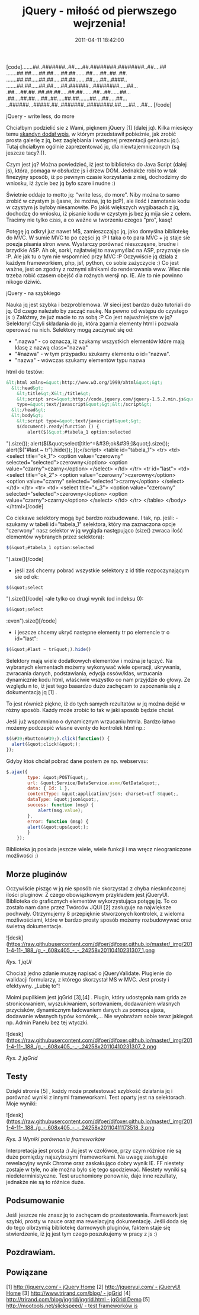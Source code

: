 ﻿---
layout:     post
title:      jQuery  - miłość od pierwszego wejrzenia!
date:       2011-04-11 18:42:00
summary:    .......##..#######..##.....##.########.########..##....##.......##.##.....##.##.....##.##.......##.....##..##..##........##.##.....##.##.....##.##.......##.....##...####.........##.##.....##.##.....##.######...########.....##....##....##.##..##.##.##.....##.##.......##...##......##....##.....
categories: programowanie
---



[code].......##..#######..##.....##.########.########..##....##
.......##.##.....##.##.....##.##.......##.....##..##..##.
.......##.##.....##.##.....##.##.......##.....##...####..
.......##.##.....##.##.....##.######...########.....##...
.##....##.##..##.##.##.....##.##.......##...##......##...
.##....##.##....##..##.....##.##.......##....##.....##...
..######...#####.##..#######..########.##.....##....##...
[/code]

jQuery - write less, do more

Chciałbym podzielić sie z Wami, pięknem jQuery [1] (dalej jq). Kilka miesięcy temu [skandyn dodał wpis](http://www.dobreprogramy.pl/skandyn/Framework-jQuery,20575.html), w którym przedstawił pobieżnie, jak zrobić prosta galerię z jq, bez zagłębiania i wstępnej prezentacji geniuszu jq:). Tutaj chciałbym ogólnie zaprezentować jq, dla niewtajemniczonych (są jeszcze tacy?:)).

Czym jest jq? Można powiedzieć, iż jest to biblioteka do Java Script (dalej js), która, pomaga w obsłudze js i drzew DOM. Jednakże robi to w tak finezyjny sposób, iż po pewnym czasie korzystania z niej, dochodzimy  do wniosku, iż życie bez jq było szare i nudne :)

Świetnie oddaje to motto jq: &quot;write less, do more&quot;. Niby można to samo zrobić w czystym js (jasne, że można, jq to js:P), ale ilość i zamotanie kodu w czystym js byłoby niesamowite. Po jakiś większych wygibasach z jq, dochodzę do wniosku, iż pisanie kodu w czystym js bez jq mija sie z celem. Tracimy nie tylko czas, a co ważne w tworzeniu czegos &quot;pro&quot;, kasę! 

Potęgę jq odkrył juz nawet M$, zamieszczając jq, jako domyślna bibliotekę do MVC. W sumie MVC to po części jq :P I taka o to para MVC + jq staje sie poezja pisania stron www. Wystarczy porównać nieszczęsne, brudne i brzydkie ASP. Ah ok, sorki, najłatwiej to nawymyślać na ASP, przyznaje sie :P. Ale jak tu o tym nie wspomnieć przy MVC :P
Oczywiście jq działa z każdym frameworkiem, php, jsf, python, co sobie zażyczycie :) Co jest ważne, jest on zgodny z rożnymi silnikami do renderowania www. Wiec nie trzeba robić czasem obejść dla rożnych wersji np. IE. Ale to nie powinno nikogo dziwić. 

jQuery  - na szybkiego

Nauka jq jest szybka i bezproblemowa. W sieci jest bardzo dużo tutoriali do jq. Od czego należało by zacząć naukę. Na pewno od wstępu do czystego js :) Załóżmy, że już macie to za sobą :P Co jest najważniejsze w jq? Selektory! Czyli składania do jq, która zgarnia elementy html i pozwala operować na nich. Selektory mogą zaczynać się od:
 - &quot;.nazwa&quot; - co oznacza, iż szukamy wszystkich elementów które mają klasę z nazwą class=&quot;nazwa&quot; 
- &quot;#nazwa&quot; - w tym przypadku szukamy elementu o id=&quot;nazwa&quot;.
- &quot;nazwa&quot; - wówczas szukamy elementów typu nazwa

html do testów:


```html
&lt;html xmlns=&quot;http://www.w3.org/1999/xhtml&quot;&gt;
  &lt;head&gt;
    &lt;title&gt;X&lt;/title&gt;
    &lt;script src=&quot;http://code.jquery.com/jquery-1.5.2.min.js&quot;
    type=&quot;text/javascript&quot;&gt;&lt;/script&gt;
  &lt;/head&gt;
  &lt;body&gt;
    &lt;script type=&quot;text/javascript&quot;&gt;
	$(document).ready(function () {
		alert($(&quot;#tabela_1 option:selected
```
&quot;).size());
		alert($(&quot;select[title^=&#39;ok&#39;]&quot;).size());
		alert($(&quot;#last ~ tr&quot;).hide());
	});&lt;/script&gt;
    &lt;table id=&quot;tabela_1&quot;&gt;
		&lt;tr&gt;
			&lt;td&gt;
				&lt;select title=&quot;ok_1&quot;&gt;
					&lt;option value=&quot;czerowny&quot; selected=&quot;selected&quot;&gt;czerowny&lt;/option&gt;
					&lt;option value=&quot;czarny&quot;&gt;czarny&lt;/option&gt;
				&lt;/select&gt;
			&lt;/td&gt;
		&lt;/tr&gt;
		&lt;tr id=&quot;last&quot;&gt;
			&lt;td&gt;
				&lt;select  title=&quot;ok_2&quot;&gt;
					&lt;option value=&quot;czerowny&quot;&gt;czerowny&lt;/option&gt;
					&lt;option value=&quot;czarny&quot; selected=&quot;selected&quot;&gt;czarny&lt;/option&gt;
				&lt;/select&gt;
			&lt;/td&gt;
		&lt;/tr&gt;
		&lt;tr&gt;
			&lt;td&gt;
				&lt;select title=&quot;x_3&quot;&gt;
					&lt;option value=&quot;czerowny&quot; selected=&quot;selected&quot;&gt;czerowny&lt;/option&gt;
					&lt;option value=&quot;czarny&quot;&gt;czarny&lt;/option&gt;
				&lt;/select&gt;
			&lt;/td&gt;
		&lt;/tr&gt;
    &lt;/table&gt;
  &lt;/body&gt;
&lt;/html&gt;[/code]

Co ciekawe selektory mogą być bardzo rozbudowane. 
I tak, np. jeśli:
-szukamy w tabeli id=&quot;tabela_1&quot; selektora, który ma zaznaczona opcje &quot;czerwony&quot; nasz selektor w jq wygląda następująco (size() zwraca ilość elementów wybranych przez selektora):

```js
$(&quot;#tabela_1 option:selected
```
&quot;).size()[/code]
- jeśli zaś chcemy pobrać wszystkie selektory z id title rozpoczynającym sie od ok:

```js
$(&quot;select
```
&quot;).size()[/code]
-ale tylko co drugi wynik (od indeksu 0):

```js
$(&quot;select
```
:even&quot;).size()[/code]
- i jeszcze chcemy ukryć następne elementy tr po elemencie tr o id=&quot;last&quot;:

```js
$(&quot;#last ~ tr&quot;).hide()
```



Selektory mają wiele dodatkowych elementów i można je łączyć. Na wybranych elementach możemy wykonywać wiele operacji, ukrywania, zwracania danych, podstawiania, edycja cssów/klas, wrzucania dynamicznie kodu html, właściwie wszystko co nam przyjdzie do głowy. Ze względu n to, iż jest tego baaardzo dużo zachęcam to zapoznania się z dokumentacją jq [1] .

To jest również piękne, iż do tych samych rezultatów w jq można dojść w różny sposób. Każdy może zrobić to tak w jaki sposób będzie chciał. 

Jeśli już wspomniano o dynamicznym wrzucaniu htmla. Bardzo łatwo możemy podczepić własne eventy do kontrolek html np.:



```js
$(&#39;#button&#39;).click(function() {
  alert(&quot;click!&quot;);
});
```


Gdyby ktoś chciał pobrać dane postem ze np. webservsu: 

```js
$.ajax({
        type: &quot;POST&quot;,
        url: &quot;Service/DataService.asmx/GetData&quot;,
        data: { Id: 1 },
        contentType: &quot;application/json; charset=utf-8&quot;,
        dataType: &quot;json&quot;,
        success: function (msg) {
            alert(msg.value);
        },
        error: function (msg) {
		alert(&quot;ups&quot;);
        }
    });
```


Biblioteka jq posiada jeszcze wiele, wiele funkcji i ma wręcz nieograniczone możliwości :)




## Morze pluginów



Oczywiście pisząc w jq nie sposób nie skorzystać z chyba nieskończonej ilości pluginów. Z czego obowiązkowym przykładem jest jQueryUI. Biblioteka do graficznych elementów wykorzystująca potęgę jq. To co zostało nam dane przez Twórców JQUI [2]  zasługuje na największe pochwały. Otrzymujemy 8 przepięknie stworzonych kontrolek, z  wieloma możliwościami, które w bardzo prosty sposób możemy rozbudowywać oraz świetną dokumentacje. 



![desk](https://raw.githubusercontent.com/djfoer/djfoxer.github.io/master/_img/2011-4-11-_188_/g_-_608x405_-_-_24258x20110410231307_1.png

 
 *Rys. 1 jqUI*   

Chociaż jedno zdanie muszę napisać o jQueryValidate. Plugienie do walidacji formularzy, z którego skorzystał MS w MVC. Jest prosty i efektywny. „Lubię to”!

Moimi pupilkiem jest jqGrid [3],[4]  . Plugin, który udostępnia nam grida ze stronicowaniem, wyszukiwaniem, sortowaniem, dodawaniem własnych przycisków, dynamicznym ładowaniem danych za pomocą ajaxa, dodawanie własnych typów komórek,... Nie wyobrażam sobie teraz jakiegoś np. Admin Panelu bez tej wtyczki.



![desk](https://raw.githubusercontent.com/djfoer/djfoxer.github.io/master/_img/2011-4-11-_188_/g_-_608x405_-_-_24258x20110410231307_2.png


 *Rys. 2 jqGrid*   




## Testy



Dzięki stronie [5]  , każdy może przetestować szybkość działania jq i porównać wyniki z innymi frameworkami. Test oparty jest na selektorach. Moje wyniki:



![desk](https://raw.githubusercontent.com/djfoer/djfoxer.github.io/master/_img/2011-4-11-_188_/g_-_608x405_-_-_24258x20110411173518_3.png


 *Rys. 3 Wyniki porównania frameworków*  

Interpretacja jest prosta :) Jq jest w czołówce, przy czym różnice nie są duże pomiędzy najszybszymi frameworkami. Na uwagę zasługuje rewelacyjny wynik Chrome oraz zaskakująco dobry wynik IE. FF niestety zostaje w tyle, no ale można było się tego spodziewać. Niestety wyniki są niedeterministyczne.  Test uruchomiony ponownie, daje inne rezultaty, jednakże nie są to różnice duże. 




## Podsumowanie



Jeśli jeszcze nie znasz jq to zachęcam do przetestowania. Framework jest szybki, prosty w nauce oraz ma rewelacyjną dokumentację. Jeśli doda się do tego olbrzymią bibliotekę darmowych pluginów, faktem staje się stwierdzenie, iż jq jest tym czego poszukujemy w pracy z js :)




## Pozdrawiam.










## Powiązane



[1] [http://jquery.com/ - jQuery Home](http://jquery.com/) 
[2] [http://jqueryui.com/ - jQueryUI Home](http://jqueryui.com/) 
[3] [http://www.trirand.com/blog/ - jqGrid](http://www.trirand.com/blog/) 
[4] [http://trirand.com/blog/jqgrid/jqgrid.html - jqGrid Demo](http://trirand.com/blog/jqgrid/jqgrid.html) 
[5] [http://mootools.net/slickspeed/ - test frameworków js](http://mootools.net/slickspeed/) 
